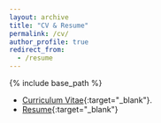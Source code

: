 ```yaml
---
layout: archive
title: "CV & Resume"
permalink: /cv/
author_profile: true
redirect_from:
  - /resume
---
```


{% include base_path %}

* [Curriculum Vitae](/files/Vishwa_Shah_CV.pdf){:target="_blank"}.
* [Resume](/files/Vishwa_Shah_Resume.pdf){:target="_blank"}
